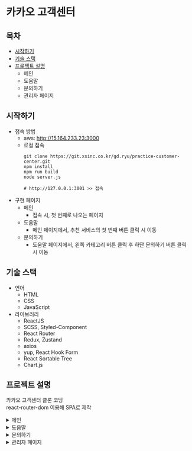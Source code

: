 # 카카오 고객센터

## 목차

- [시작하기](#시작하기)
- [기술 스택](#기술-스택)
- [프로젝트 설명](#프로젝트-설명)
  - 메인
  - 도움말
  - 문의하기
  - 관리자 페이지

## 시작하기

- 접속 방법
  - aws: http://15.164.233.23:3000
  - 로컬 접속
    ```
    git clone https://git.xsinc.co.kr/gd.ryu/practice-customer-center.git
    npm install
    npm run build
    node server.js

    # http://127.0.0.1:3001 >> 접속
    ```
- 구현 페이지
  - 메인
    - 접속 시, 첫 번째로 나오는 페이지
  - 도움말
    - 메인 페이지에서, 추천 서비스의 첫 번째 버튼 클릭 시 이동
  - 문의하기
    - 도움말 페이지에서, 왼쪽 카테고리 버튼 클릭 후 하단 문의하기 버튼 클릭 시 이동

## 기술 스택

- 언어
  - HTML
  - CSS
  - JavaScript
- 라이브러리
  - ReactJS
  - SCSS, Styled-Component
  - React Router
  - Redux, Zustand
  - axios
  - yup, React Hook Form
  - React Sortable Tree
  - Chart.js

## 프로젝트 설명

카카오 고객센터 클론 코딩  
react-router-dom 이용해 SPA로 제작

<details>
<summary>메인</summary>

```
컴포넌트: /src/comp-root
데이터:
/public/data/
  ├─footer.json
  ├─header.json
  ├─mainAll.json
  ├─mainRecommend.json
  └─sub.json
```
</details>

<details>
<summary>도움말</summary>

```
컴포넌트:
/src/faq
  ├─BreadCrumbs.js
  ├─Detail.js
  └─SideMenu.js
데이터: /public/data/faqMain.json
```
- 작동 방식

  1. /src/Route/RouteFaq.js에서 react-router-dom의 `useLocation()` hook을 이용해 query string 분석 및 query 변수 선언
      - query string 형태
        `service: 서비스 id category: 카테고리 id platform: 플랫폼 id articleId: 아티클 id`
  2. query 이용, /public/data/faqMain.json 데이터 추출
    쿼리스트링에
      - service 있을 경우, json의 `service[query.service]`
      - category 있을 경우, json의 `category[query.service][query.category]`
      - platform 있을 경우, json의 `platform[query.service][query.category][query.platform]`
      - articleId 있을 경우, json의 `article[query.service][query.category][query.platform][query.articleId]`
  3. 변경된 데이터 사용
      - React Hook Form, yup 이용해 유효성 검사
      - 국가 코드 선택 시 검색 - 유효성 검사 통과 후 문의 접수 시 원래 페이지로 이동
  4. 버튼(`<Link />`) 클릭 시, query string을 가진 url로 접속하도록 설정
</details>

<details>
<summary>문의하기</summary>

```
컴포넌트: /src/components/Request.js
데이터: /public/data/countryNumber.json
```
- 접속 방법
    - 메인 페이지 > 카카오톡 > 도움말 클릭 > 문의하기
    - 사용 라이브러리: yup, React Hook Form (유효성 검사)
    - 구성
        1. 이메일 주소
        2. 휴대폰 번호
        3. 문의 분류 (카테고리)
        4. 문의 제목
        5. 문의 내용
        6. 첨부 파일 (용량 확인)
        7. 개인 정보 수집 동의 (체크박스)
    - 기타
        - 현재 카테고리 위치 표시 (상단 네비게이션, 좌측 네비게이션)

</details>

<details>
<summary>관리자 페이지</summary>

```
컴포넌트:
/src/admin/
  ├─admin.js
  │
  ├─Article
  │ ├─Index.js
  │ ├─List.js
  │ └─Cateogry.js
  ├─Editor
  │ ├─Index.js
  │ ├─Preview.js
  │ └─Warning.js
  ├─Nav
  │ └─Index.js
  ├─Qna
  │ ├─Index.js
  │ ├─List.js
  │ ├─Preview.js
  │ └─Editor.js
  ├─ShowRequest.js
  ├─Graph.js
  └─Login.js
데이터: /public/data/faqAdmin.json
```
- 접속방법
  1. 메인 페이지에서 로그인 클릭
  2. 로그인 페이지에서 관리자 계정 로그인 (test: `admin1/1234` , `admin2/1234`)
- 구현 페이지
  - login (로그인)
    - localStorage에 로그인 데이터 저장
  - dashboard (대시보드)
    1. 네비게이션
        - 상단 - 관리자 페이지 홈 이동 및 로그아웃
        - 좌측 - 특정 페이지로 이동
    2. 트래픽 통계 (사용 라이브러리: Chart.js)
    3. 문의 목록 (페이지 당 7개)
    4. 도움말 통계
    5. 도움말 목록 (페이지 당 7개)
  - faq (도움말 관리)
    1. 도움말 목록
       - 구현 기능
          - 카테고리 배지
          - 카테고리 필터
          - 페이지네이션 (페이지 당 17개)
    2. 도움말 미리보기
    3. 도움말 관리
        - 사용 라이브러리: CKEditor 5
          - [github](https://github.com/ckeditor/ckeditor5)
          - [demo](https://ckeditor.com/ckeditor-5/demo/)
       - 구현 기능
          - 데이터 변경 시, 도움말 목록에 적용
          - 저장하기 버튼: 콘솔창에서 데이터 확인 가능
    4. 카테고리 관리
        - 사용 라이브러리: React Sortable Tree
           - [github](https://github.com/frontend-collective/react-sortable-tree)
           - [demo](https://frontend-collective.github.io/react-sortable-tree/)
        - 구현 기능
           - 카테고리 `검색` , `추가` , `삭제` , `이동` , `이름 변경` , `정보 확인`
           - 정보 확인
              - 카테고리 `이름` , `뎁스` , `상위 카테고리` , `하위 카테고리`
  - qna (문의 관리)
    1. 문의 관리
    2. 문의 목록
          - 구현 기능
              - 문의 글 상태 배지 (답변 대기, 답변 완료)
              - 상태 필터
              - 페이지네이션
    3. 문의 미리보기
    4. 문의 관리
          - 사용 라이브러리: CKEditor 5
          - 저장하기 버튼
            - 클릭 시: 데이터 변경
</details>

